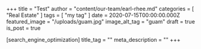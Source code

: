 +++
title = "Test"
author = "content/our-team/earl-rhee.md"
categories = [ "Real Estate" ]
tags = [ "my tag" ]
date = 2020-07-15T00:00:00.000Z
featured_image = "/uploads/guam.jpg"
image_alt_tag = "guam"
draft = true
is_post = true

[search_engine_optimization]
title_tag = ""
meta_description = ""
+++

